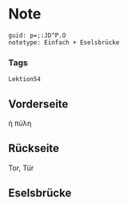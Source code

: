# Note
```
guid: p=;:JD^P.O
notetype: Einfach + Eselsbrücke
```

### Tags
```
Lektion54
```

## Vorderseite
ἡ πύλη

## Rückseite
Tor, Tür

## Eselsbrücke

